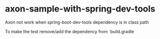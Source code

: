 # axon-sample-with-spring-dev-tools
Axon not work when spring-boot-dev-tools dependency is in class path

To make the test remove/add the dependency from `build.gradle
